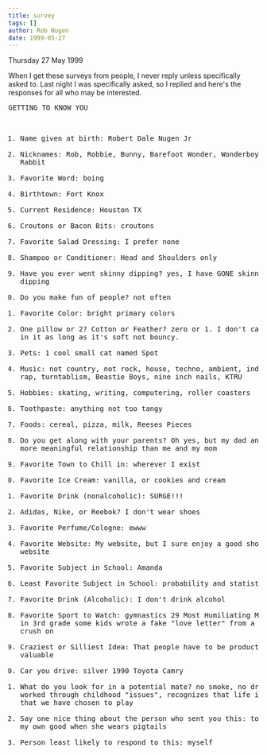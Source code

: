 ```yaml
---
title: survey
tags: []
author: Rob Nugen
date: 1999-05-27
---
```


<p class=date>Thursday 27 May 1999</p>

<p>When I get these surveys from people, I never reply unless specifically asked to.  Last night I was specifically asked, so I replied and here's the responses for all who may be interested.

<p><pre>
GETTING TO KNOW YOU

1. Name given at birth: Robert Dale Nugen Jr
2. Nicknames:  Rob, Robbie, Bunny, Barefoot Wonder, Wonderboy, Thunder Rabbit
3. Favorite Word: boing
4. Birthtown:  Fort Knox
5. Current Residence:  Houston TX
6. Croutons or Bacon Bits:  croutons
7. Favorite Salad Dressing:  I prefer none
8. Shampoo or Conditioner:  Head and Shoulders only
9. Have you ever went skinny dipping? yes, I have GONE skinny dipping
10. Do you make fun of people? not often
11. Favorite Color:  bright primary colors
12. One pillow or 2?  Cotton or Feather?  zero or 1.  I don't care what's in it as long as it's soft not bouncy.
13. Pets:  1 cool small cat named Spot
14. Music: not country, not rock,  house, techno, ambient, industrial, rap, turntablism, Beastie Boys, nine inch nails, KTRU
15. Hobbies:  skating, writing, computering, roller coasters
16. Toothpaste:  anything not too tangy
17. Foods:  cereal, pizza, milk, Reeses Pieces
18. Do you get along with your parents? Oh yes, but my dad and I have a more meaningful relationship than me and my mom
19. Favorite Town to Chill in:  wherever I exist
20. Favorite Ice Cream:  vanilla, or cookies and cream
21. Favorite Drink (nonalcoholic):  SURGE!!!
22. Adidas, Nike, or Reebok? I don't wear shoes
23. Favorite Perfume/Cologne:  ewww
24. Favorite Website:  My website, but I sure enjoy a good shockwave website
25. Favorite Subject in School:  Amanda
26. Least Favorite Subject in School:  probability and statistics
27. Favorite Drink (Alcoholic):  I don't drink alcohol
28. Favorite Sport to Watch:  gymnastics
29  Most Humiliating Moment:  When in 3rd grade some kids wrote a fake "love letter" from a girl I had a crush on
30. Craziest or Silliest Idea:  That people have to be productive to be valuable
31. Car you drive:  silver 1990 Toyota Camry
32. What do you look for in a potential mate? no smoke, no drink, has worked through childhood "issues", recognizes that life is a big game that we have chosen to play
33. Say one nice thing about the person who sent you this: too cute for my own good when she wears pigtails
34. Person least likely to respond to this: myself
</pre>
